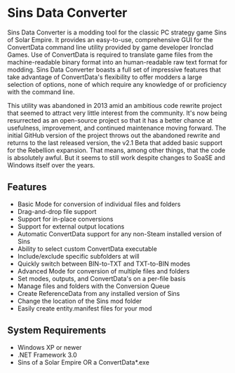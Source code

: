 # Sins Data Converter
Sins Data Converter is a modding tool for the classic PC strategy game Sins of Solar Empire. It provides an easy-to-use, comprehensive GUI for the ConvertData command line utility provided by game developer Ironclad Games. Use of ConvertData is required to translate game files from the machine-readable binary format into an human-readable raw text format for modding. Sins Data Converter boasts a full set of impressive features that take advantage of ConvertData's flexibility to offer modders a large selection of options, none of which require any knowledge of or proficiency with the command line.

This utility was abandoned in 2013 amid an ambitious code rewrite project that seemed to attract very little interest from the community. It's now being resurrected as an open-source project so that it has a better chance at usefulness, improvement, and continued maintenance moving forward. The initial GitHub version of the project throws out the abandoned rewrite and returns to the last released version, the v2.1 Beta that added basic support for the Rebellion expansion. That means, among other things, that the code is absolutely awful. But it seems to still work despite changes to SoaSE and Windows itself over the years.

## Features
- Basic Mode for conversion of individual files and folders
- Drag-and-drop file support
- Support for in-place conversions
- Support for external output locations
- Automatic ConvertData support for any non-Steam installed version of Sins
- Ability to select custom ConvertData executable
- Include/exclude specific subfolders at will
- Quickly switch between BIN-to-TXT and TXT-to-BIN modes
- Advanced Mode for conversion of multiple files and folders
- Set modes, outputs, and ConvertData's on a per-file basis
- Manage files and folders with the Conversion Queue
- Create ReferenceData from any installed version of Sins
- Change the location of the Sins mod folder
- Easily create entity.manifest files for your mod

## System Requirements
- Windows XP or newer
- .NET Framework 3.0
- Sins of a Solar Empire OR a ConvertData*.exe
